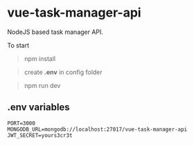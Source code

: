 # vue-task-manager-api

NodeJS based task manager API.


To start
> npm install

> create **.env** in config folder

> npm run dev


## .env variables
```
PORT=3000
MONGODB_URL=mongodb://localhost:27017/vue-task-manager-api
JWT_SECRET=yours3cr3t
